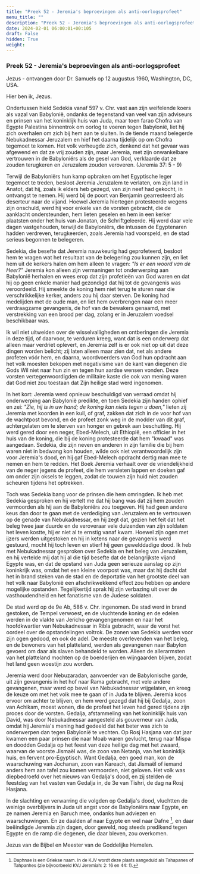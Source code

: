```yaml
---
title: "Preek 52 - Jeremia's beproevingen als anti-oorlogsprofeet"
menu_title: ""
description: "Preek 52 - Jeremia's beproevingen als anti-oorlogsprofeet"
date: 2024-02-01 06:00:01+00:105
draft: False
hidden: True
weight:
---
```

### Preek 52 - Jeremia's beproevingen als anti-oorlogsprofeet

Jezus - ontvangen door Dr. Samuels op 12 augustus 1960, Washington, DC, USA.

Hier ben ik, Jezus.

Ondertussen hield Sedekia vanaf 597 v. Chr. vast aan zijn weifelende koers als vazal van Babylonië, ondanks de tegenstand van veel van zijn adviseurs en prinsen van het koninklijk huis van Juda, maar toen farao Chofra van Egypte Palestina binnentrok om oorlog te voeren tegen Babylonië, liet hij zich overhalen om zich bij hem aan te sluiten. In de tiende maand belegerde Nebukadnessar Jeruzalem en hief het daarna tijdelijk op om Chofra tegemoet te komen. Het volk verheugde zich, denkend dat het gevaar was afgewend en dat ze vrij zouden zijn, maar Jeremia, met zijn onwankelbare vertrouwen in de Babyloniërs als de gesel van God, verklaarde dat ze zouden terugkeren en Jeruzalem zouden veroveren. (Jeremia 37: 5 - 9)

Terwijl de Babyloniërs hun kamp opbraken om het Egyptische leger tegemoet te treden, besloot Jeremia Jeruzalem te verlaten, om zijn land in Anatot, dat hij, zoals ik elders heb gezegd, van zijn neef had gekocht, in ontvangst te nemen. Hij werd bij de poort van Benjamin gearresteerd als deserteur naar de vijand. Hoewel Jeremia hiertegen protesteerde wegens zijn onschuld, werd hij voor enkele van de vorsten gebracht, die de aanklacht ondersteunden, hem lieten geselen en hem in een kerker plaatsten onder het huis van Jonatan, de Schriftgeleerde. Hij werd daar vele dagen vastgehouden, terwijl de Babyloniërs, die intussen de Egyptenaren hadden verdreven, terugkeerden, zoals Jeremia had voorspeld, en de stad serieus begonnen te belegeren.

Sedekia, die besefte dat Jeremia nauwkeurig had geprofeteerd, besloot hem te vragen wat het resultaat van de belegering zou kunnen zijn, en liet hem uit de kerkers halen om hem alleen te vragen: *"Is er een woord van de Heer?"* Jeremia kon alleen zijn vermaningen tot onderwerping aan Babylonië herhalen en wees erop dat zijn profetieën van God waren en dat hij op geen enkele manier had gezondigd dat hij tot de gevangenis was veroordeeld. Hij smeekte de koning hem niet terug te sturen naar die verschrikkelijke kerker, anders zou hij daar sterven. De koning had medelijden met de oude man, en liet hem overbrengen naar een meer verdraagzame gevangenis, de hof van de bewakers genaamd, met verstrekking van een brood per dag, zolang er in Jeruzalem voedsel beschikbaar was.

Ik wil niet uitweiden over de wisselvalligheden en ontberingen die Jeremia in deze tijd, of daarvoor, te verduren kreeg, want dat is een onderwerp dat alleen maar verdriet oplevert, en Jeremia zelf is er ook niet op uit dat deze dingen worden belicht; zij laten alleen maar zien dat, net als andere profeten vóór hem, en daarna, woordvoerders van God hun opdracht aan het volk moesten bekopen met negativisme van de kant van diegenen die Gods Wil niet naar hun zin en tegen hun aardse wensen vonden. Deze vorsten vertegenwoordigden de militaire kaste die ook van mening waren dat God niet zou toestaan dat Zijn heilige stad werd ingenomen.

In het kort: Jeremia werd opnieuw beschuldigd van verraad omdat hij onderwerping aan Babylonië predikte, en toen Sedekia zijn handen ophief en zei: *"Zie, hij is in uw hand; de koning kan niets tegen u doen,"* lieten zij Jeremia met koorden in een kuil, of graf, zakken dat zich in de voor hof van de wachtpost bevond, en de profeet zonk weg in de modder van dit graf, achtergelaten om te sterven van honger en gebrek aan beschutting. Hij werd gered door een neger, Ebed-Melech, uit Ethiopië, een officier in het huis van de koning, die bij de koning protesteerde dat hem "kwaad" was aangedaan. Sedekia, die zijn neven en anderen in zijn familie die bij hem waren niet in bedwang kon houden, wilde ook niet verantwoordelijk zijn voor Jeremia's dood, en hij gaf Ebed-Melech opdracht dertig man mee te nemen en hem te redden. Het Boek Jeremia verhaalt over de vriendelijkheid van de neger jegens de profeet, die hem versleten lappen en doeken gaf om onder zijn oksels te leggen, zodat de touwen zijn huid niet zouden scheuren tijdens het optrekken.

Toch was Sedekia bang voor de prinsen die hem omringden. Ik heb met Sedekia gesproken en hij vertelt me dat hij bang was dat zij hem zouden vermoorden als hij aan de Babyloniërs zou toegeven. Hij had geen andere keus dan door te gaan met de verdediging van Jeruzalem en te vertrouwen op de genade van Nebukadnessar, en hij zegt dat, gezien het feit dat het beleg twee jaar duurde en de veroveraar vele duizenden van zijn soldaten het leven kostte, hij er niet al te ernstig vanaf kwam. Hoewel zijn ogen met ijzers werden uitgestoken en hij in ketens naar de gevangenis werd gestuurd, mocht hij toch leven en stierf hij geen gewelddadige dood. Ik heb met Nebukadnessar gesproken over Sedekia en het beleg van Jeruzalem, en hij vertelde mij dat hij al die tijd besefte dat de belangrijkste vijand Egypte was, en dat de opstand van Juda geen serieuze aanslag op zijn koninkrijk was, omdat het een kleine voorpost was, maar dat hij dacht dat het in brand steken van de stad en de deportatie van het grootste deel van het volk naar Babylonië een afschrikwekkend effect zou hebben op andere mogelijke opstanden. Tegelijkertijd sprak hij zijn verbazing uit over de vasthoudendheid en het fanatisme van de Judese soldaten.

De stad werd op de 9e Ab, 586 v. Chr. ingenomen. De stad werd in brand gestoken, de Tempel verwoest, en de vluchtende koning en de edelen werden in de vlakte van Jericho gevangengenomen en naar het hoofdkwartier van Nebukadnessar in Ribla gebracht, waar de vorst het oordeel over de opstandelingen voltrok. De zonen van Sedekia werden voor zijn ogen gedood, en ook de adel. De meeste overlevenden van het beleg, en de bewoners van het platteland, werden als gevangenen naar Babylon gevoerd om daar als slaven behandeld te worden. Alleen de allerarmsten van het platteland mochten op de boerderijen en wijngaarden blijven, zodat het land geen woestijn zou worden.

Jeremia werd door Nebuzaradan, aanvoerder van de Babylonische garde, uit zijn gevangenis in het hof naar Rama gebracht, met vele andere gevangenen, maar werd op bevel van Nebukadnessar vrijgelaten, en kreeg de keuze om met het volk mee te gaan of in Juda te blijven. Jeremia koos ervoor om achter te blijven, en hem werd gezegd dat hij bij Gedalja, zoon van Achikam, moest wonen, die de profeet het leven had gered tijdens zijn proces door de vorsten. Gedalja, afstammeling van het koninklijk huis van David, was door Nebukadnessar aangesteld als gouverneur van Juda, omdat hij Jeremia's mening had gedeeld dat het beter was zich te onderwerpen dan tegen Babylonië te vechten. Op Rosj Hasjana van dat jaar kwamen een paar prinsen die naar Moab waren gevlucht, terug naar Mispa en doodden Gedalja op het feest van deze heilige dag met het zwaard, waarvan de voorste Jismaël was, de zoon van Netanja, van het koninklijk huis, en fervent pro-Egyptisch. Want Gedalja, een goed man, kon de waarschuwing van Jochanan, zoon van Kareach, dat Jismaël of iemand anders hem aan tafel zou komen vermoorden, niet geloven. Het volk was diepbedroefd over het nieuws van Gedalja's dood, en zij stelden de feestdag van het vasten van Gedalja in, de 3e van Tishri, de dag na Rosj Hasjana.

In de slachting en verwarring die volgden op Gedalja's dood, vluchtten de weinige overblijvers in Juda uit angst voor de Babyloniërs naar Egypte, en ze namen Jeremia en Baruch mee, ondanks hun adviezen en waarschuwingen. En ze daalden af naar Egypte en wel naar Dafne [^1], en daar beëindigde Jeremia zijn dagen, door geweld, nog steeds predikend tegen Egypte en de ramp die degenen, die daar bleven, zou overkomen.

Jezus van de Bijbel en Meester van de Goddelijke Hemelen.
<small>

[^1]: Daphnae is een Griekse naam. In de KJV wordt deze plaats aangeduid als Tahapanes of Tahpanhes (zie bijvoorbeeld KVJ Jeremiah: 2: 16 en 44: 1).
